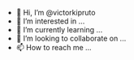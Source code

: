 - 👋 Hi, I’m @victorkipruto
- 👀 I’m interested in ...
- 🌱 I’m currently learning ...
- 💞️ I’m looking to collaborate on ...
- 📫 How to reach me ...

<!---
victorkipruto/victorkipruto is a ✨ special ✨ repository because its `README.md` (this file) appears on your GitHub profile.
You can click the Preview link to take a look at your changes.
--->
